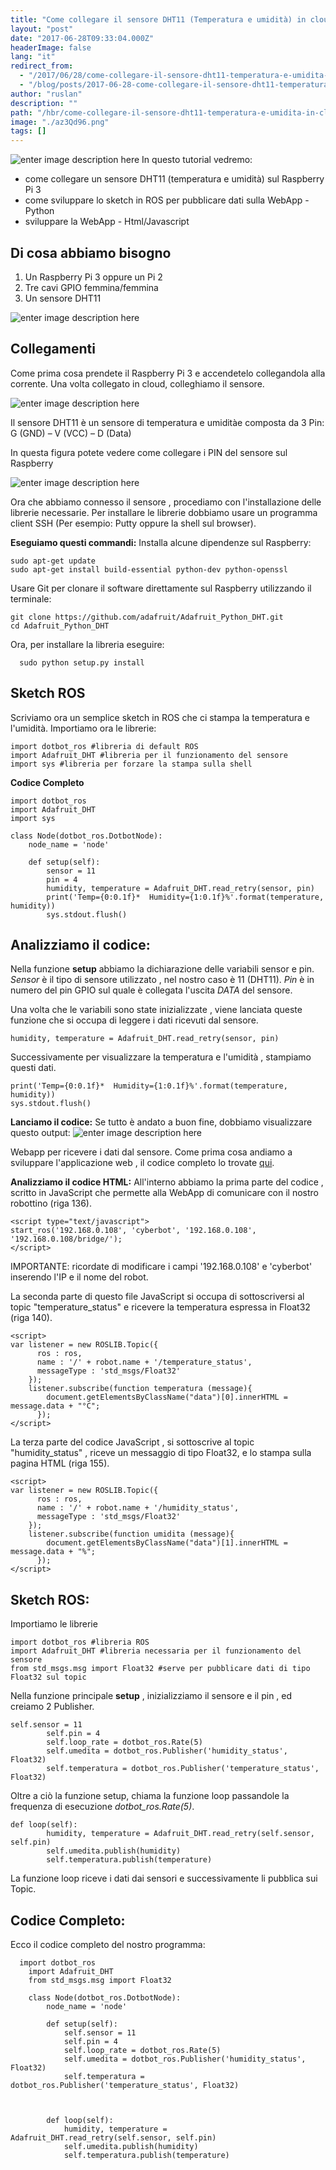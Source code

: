 ```yaml
---
title: "Come collegare il sensore DHT11 (Temperatura e umidità) in cloud"
layout: "post"
date: "2017-06-28T09:33:04.000Z"
headerImage: false
lang: "it"
redirect_from:
  - "/2017/06/28/come-collegare-il-sensore-dht11-temperatura-e-umidita-in-cloud/"
  - "/blog/posts/2017-06-28-come-collegare-il-sensore-dht11-temperatura-e-umidita-in-cloud"
author: "ruslan"
description: ""
path: "/hbr/come-collegare-il-sensore-dht11-temperatura-e-umidita-in-cloud/"
image: "./az3Qd96.png"
tags: []
---
```


![enter image description here](./az3Qd96.png)
In questo tutorial vedremo:

- come collegare un sensore DHT11 (temperatura e umidità) sul Raspberry Pi 3
- come sviluppare lo sketch in ROS per pubblicare dati sulla
  WebApp - Python
- sviluppare la WebApp - Html/Javascript

## Di cosa abbiamo bisogno

1.  Un Raspberry Pi 3 oppure un Pi 2
2.  Tre cavi GPIO femmina/femmina
3.  Un sensore DHT11

![enter image description here](./SgzBq3p.jpg)

## Collegamenti

Come prima cosa prendete il Raspberry Pi 3 e accendetelo collegandola alla corrente. Una volta collegato in cloud, colleghiamo il sensore.

![enter image description here](./XGvFqya.jpg)

Il sensore DHT11 è un sensore di temperatura e umiditàe composta da 3 Pin: G (GND) – V (VCC) – D (Data)

In questa figura potete vedere come collegare i PIN del sensore sul Raspberry

![enter image description here](./Gq0HBH9.png)

Ora che abbiamo connesso il sensore , procediamo con l'installazione delle librerie necessarie.
Per installare le librerie dobbiamo usare un programma client SSH (Per esempio: Putty oppure la shell sul browser).

**Eseguiamo questi commandi:**
Installa alcune dipendenze sul Raspberry:

    sudo apt-get update
    sudo apt-get install build-essential python-dev python-openssl

Usare Git per clonare il software direttamente sul Raspberry utilizzando il terminale:

    git clone https://github.com/adafruit/Adafruit_Python_DHT.git
    cd Adafruit_Python_DHT

Ora, per installare la libreria eseguire:

      sudo python setup.py install

## Sketch ROS

Scriviamo ora un semplice sketch in ROS che ci stampa la temperatura e l'umidità.
Importiamo ora le librerie:

    import dotbot_ros #libreria di default ROS
    import Adafruit_DHT #libreria per il funzionamento del sensore
    import sys #libreria per forzare la stampa sulla shell

**Codice Completo**

    import dotbot_ros
    import Adafruit_DHT
    import sys

    class Node(dotbot_ros.DotbotNode):
        node_name = 'node'

        def setup(self):
            sensor = 11
            pin = 4
            humidity, temperature = Adafruit_DHT.read_retry(sensor, pin)
            print('Temp={0:0.1f}*  Humidity={1:0.1f}%'.format(temperature, humidity))
            sys.stdout.flush()

## Analizziamo il codice:

Nella funzione **setup** abbiamo la dichiarazione delle variabili sensor e pin.
_Sensor_ è il tipo di sensore utilizzato , nel nostro caso è 11 (DHT11).
_Pin_ è in numero del pin GPIO sul quale è collegata l'uscita _DATA_ del sensore.

Una volta che le variabili sono state inizializzate , viene lanciata queste funzione che si occupa di leggere i dati ricevuti dal sensore.

    humidity, temperature = Adafruit_DHT.read_retry(sensor, pin)

Successivamente per visualizzare la temperatura e l'umidità , stampiamo questi dati.

    print('Temp={0:0.1f}*  Humidity={1:0.1f}%'.format(temperature, humidity))
    sys.stdout.flush()

**Lanciamo il codice:**
Se tutto è andato a buon fine, dobbiamo visualizzare questo output:
![enter image description here](./8aKlYVM.jpg)

Webapp per ricevere i dati dal sensore.
Come prima cosa andiamo a sviluppare l'applicazione web , il codice completo lo trovate [qui](https://github.com/ganduras/dht11/blob/master/index.html).

**Analizziamo il codice HTML:**
All'interno abbiamo la prima parte del codice , scritto in JavaScript che permette alla WebApp di comunicare con il nostro robottino (riga 136).

    <script type="text/javascript">
    start_ros('192.168.0.108', 'cyberbot', '192.168.0.108', '192.168.0.108/bridge/');
    </script>

IMPORTANTE: ricordate di modificare i campi '192.168.0.108' e 'cyberbot' inserendo l'IP e il nome del robot.

La seconda parte di questo file JavaScript si occupa di sottoscriversi al topic "temperature_status" e ricevere la temperatura espressa in Float32 (riga 140).

    <script>
    var listener = new ROSLIB.Topic({
          ros : ros,
          name : '/' + robot.name + '/temperature_status',
          messageType : 'std_msgs/Float32'
        });
        listener.subscribe(function temperatura (message){
            document.getElementsByClassName("data")[0].innerHTML = message.data + "°C";
          });
    </script>

La terza parte del codice JavaScript , si sottoscrive al topic "humidity_status" , riceve un messaggio di tipo Float32, e lo stampa sulla pagina HTML (riga 155).

    <script>
    var listener = new ROSLIB.Topic({
          ros : ros,
          name : '/' + robot.name + '/humidity_status',
          messageType : 'std_msgs/Float32'
        });
        listener.subscribe(function umidita (message){
            document.getElementsByClassName("data")[1].innerHTML = message.data + "%";
          });
    </script>

## Sketch ROS:

Importiamo le librerie

    import dotbot_ros #libreria ROS
    import Adafruit_DHT #libreria necessaria per il funzionamento del sensore
    from std_msgs.msg import Float32 #serve per pubblicare dati di tipo Float32 sul topic

Nella funzione principale **setup** , inizializziamo il sensore e il pin , ed creiamo 2 Publisher.

    self.sensor = 11
            self.pin = 4
            self.loop_rate = dotbot_ros.Rate(5)
            self.umedita = dotbot_ros.Publisher('humidity_status', Float32)
            self.temperatura = dotbot_ros.Publisher('temperature_status', Float32)

Oltre a ciò la funzione setup, chiama la funzione loop passandole la frequenza di esecuzione _dotbot_ros.Rate(5)_.

    def loop(self):
            humidity, temperature = Adafruit_DHT.read_retry(self.sensor, self.pin)
            self.umedita.publish(humidity)
            self.temperatura.publish(temperature)

La funzione loop riceve i dati dai sensori e successivamente li pubblica sui Topic.

## Codice Completo:

Ecco il codice completo del nostro programma:

      import dotbot_ros
        import Adafruit_DHT
        from std_msgs.msg import Float32

        class Node(dotbot_ros.DotbotNode):
            node_name = 'node'

            def setup(self):
                self.sensor = 11
                self.pin = 4
                self.loop_rate = dotbot_ros.Rate(5)
                self.umedita = dotbot_ros.Publisher('humidity_status', Float32)
                self.temperatura = dotbot_ros.Publisher('temperature_status', Float32)



            def loop(self):
                humidity, temperature = Adafruit_DHT.read_retry(self.sensor, self.pin)
                self.umedita.publish(humidity)
                self.temperatura.publish(temperature)
